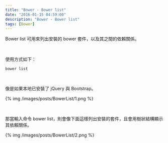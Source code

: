 ```yaml
---
title: "Bower - Bower list"
date: "2016-01-15 04:59:00"
description: "Bower - Bower list"
tags: [Bower]
---
```



Bower list 可用來列出安裝的 bower 套件，以及其之間的依賴關係。  

<!-- More -->

<br/>


使用方式如下：  

    bower list

<br/>


像是如果本地已安裝了 jQuery 與 Bootstrap。  

{% img /images/posts/BowerList/1.png %}

<br/>


那當輸入命令 bower list，則會像下面這樣列出安裝的套件，且會用樹狀結構顯示其依賴關係。  

{% img /images/posts/BowerList/2.png %}
